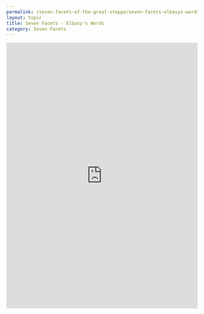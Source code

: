 ```yaml
---
permalink: /seven-facets-of-the-great-steppe/seven-facets-elbasys-words
layout: topic
title: Seven Facets - Elbasy's Words
category: Seven Facets
---
```


<iframe src="https://www.qazaqstan.io/ann/seven-facets-great-steppe/" width="100%" height="700px" style="display: block; margin: 0 auto; overflow-y: scroll;" frameborder="0"></iframe>
